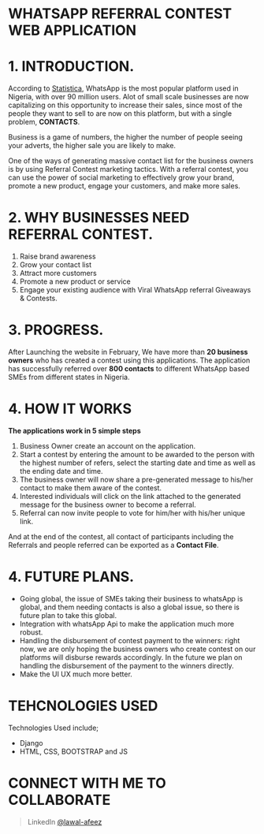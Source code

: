 # WHATSAPP REFERRAL CONTEST WEB APPLICATION
# 1. INTRODUCTION.
According to [Statistica](https://www.statista.com/statistics/1176096/number-of-social-media-users-nigeria/), WhatsApp is the most popular platform used in Nigeria, with over 90 million users. Alot of small scale businesses are now capitalizing on this opportunity to increase their sales, since most of the people they want to sell to are now on this platform, but with a single problem, **CONTACTS**.

Business is a game of numbers, the higher the number of people seeing your adverts, the higher sale you are likely to make.

One of the ways of generating massive contact list for the business owners is by using Referral Contest marketing tactics. With a referral contest, you can use the power of social marketing to effectively grow your brand, promote a new product, engage your customers, and make more sales.


# 2. WHY BUSINESSES NEED REFERRAL CONTEST.
1. Raise brand awareness
2. Grow your contact list
3. Attract more customers 
4. Promote a new product or service
5. Engage your existing audience with Viral WhatsApp referral Giveaways & Contests.


# 3. PROGRESS.
After Launching the website in February, We have more than **20 business owners** who has created a contest using this applications. The application has successfully referred over **800 contacts** to different WhatsApp based SMEs from different states in Nigeria.

# 4. HOW IT WORKS
**The applications work in 5 simple steps**
1. Business Owner create an account on the application.
2. Start a contest by entering the amount to be awarded to the person with the highest number of refers, select the starting date and time as well as the ending date and time.
3. The business owner will now share a pre-generated message to his/her contact to make them aware of the contest.
4. Interested individuals will click on the link attached to the generated message for the business owner to become a referral.
5. Referral can now invite people to vote for him/her with his/her unique link.

And at the end of the contest, all contact of participants including the Referrals and people referred can be exported as a **Contact File**.

# 4. FUTURE PLANS.
- Going global, the issue of SMEs taking their business to whatsApp is global, and them needing contacts is also a global issue, so there is future plan to take this global.
- Integration with whatsApp Api to make the application much more robust.
- Handling the disbursement of contest payment to the winners: right now, we are only hoping the business owners who create contest on our platforms will disburse rewards accordingly. In the future we plan on handling the disbursement of the payment to the winners directly.
- Make the UI UX much more better.


# TEHCNOLOGIES USED
Technologies Used include;
- Django
- HTML, CSS, BOOTSTRAP and JS


# CONNECT WITH ME TO COLLABORATE
> LinkedIn [@lawal-afeez](https://www.linkedin.com/in/lawal-afeez/)
> 
